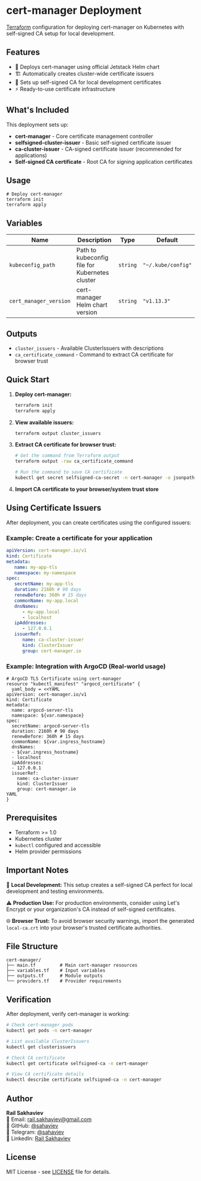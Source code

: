 # cert-manager Deployment

[Terraform](https://terraform.io/) configuration for deploying cert-manager on Kubernetes with self-signed CA setup for local development.

## Features

- 🔐 Deploys cert-manager using official Jetstack Helm chart
- 🏗️ Automatically creates cluster-wide certificate issuers
- 📜 Sets up self-signed CA for local development certificates
- ⚡ Ready-to-use certificate infrastructure

## What's Included

This deployment sets up:

- **cert-manager** - Core certificate management controller
- **selfsigned-cluster-issuer** - Basic self-signed certificate issuer
- **ca-cluster-issuer** - CA-signed certificate issuer (recommended for applications)
- **Self-signed CA certificate** - Root CA for signing application certificates

## Usage

```hcl
# Deploy cert-manager
terraform init
terraform apply
```

## Variables

| Name | Description | Type | Default |
|------|-------------|------|---------|
| `kubeconfig_path` | Path to kubeconfig file for Kubernetes cluster | `string` | `"~/.kube/config"` |
| `cert_manager_version` | cert-manager Helm chart version | `string` | `"v1.13.3"` |

## Outputs

- `cluster_issuers` - Available ClusterIssuers with descriptions
- `ca_certificate_command` - Command to extract CA certificate for browser trust

## Quick Start

1. **Deploy cert-manager:**
   ```bash
   terraform init
   terraform apply
   ```

2. **View available issuers:**
   ```bash
   terraform output cluster_issuers
   ```

3. **Extract CA certificate for browser trust:**
   ```bash
   # Get the command from Terraform output
   terraform output -raw ca_certificate_command
   
   # Run the command to save CA certificate
   kubectl get secret selfsigned-ca-secret -n cert-manager -o jsonpath='{.data.tls\.crt}' | base64 -d > local-ca.crt
   ```

4. **Import CA certificate to your browser/system trust store**

## Using Certificate Issuers

After deployment, you can create certificates using the configured issuers:

### Example: Create a certificate for your application

```yaml
apiVersion: cert-manager.io/v1
kind: Certificate
metadata:
   name: my-app-tls
   namespace: my-namespace
spec:
   secretName: my-app-tls
   duration: 2160h # 90 days
   renewBefore: 360h # 15 days
   commonName: my-app.local
   dnsNames:
      - my-app.local
      - localhost
   ipAddresses:
      - 127.0.0.1
   issuerRef:
      name: ca-cluster-issuer
      kind: ClusterIssuer
      group: cert-manager.io
```

### Example: Integration with ArgoCD (Real-world usage)

```hcl
# ArgoCD TLS Certificate using cert-manager
resource "kubectl_manifest" "argocd_certificate" {
  yaml_body = <<YAML
apiVersion: cert-manager.io/v1
kind: Certificate
metadata:
  name: argocd-server-tls
  namespace: ${var.namespace}
spec:
  secretName: argocd-server-tls
  duration: 2160h # 90 days
  renewBefore: 360h # 15 days
  commonName: ${var.ingress_hostname}
  dnsNames:
  - ${var.ingress_hostname}
  - localhost
  ipAddresses:
  - 127.0.0.1
  issuerRef:
    name: ca-cluster-issuer
    kind: ClusterIssuer
    group: cert-manager.io
YAML
}
```

## Prerequisites

- Terraform >= 1.0
- Kubernetes cluster
- `kubectl` configured and accessible
- Helm provider permissions

## Important Notes

🔐 **Local Development:** This setup creates a self-signed CA perfect for local development and testing environments.

⚠️ **Production Use:** For production environments, consider using Let's Encrypt or your organization's CA instead of self-signed certificates.

🌐 **Browser Trust:** To avoid browser security warnings, import the generated `local-ca.crt` into your browser's trusted certificate authorities.

## File Structure

```
cert-manager/
├── main.tf         # Main cert-manager resources
├── variables.tf    # Input variables
├── outputs.tf      # Module outputs
└── providers.tf    # Provider requirements
```

## Verification

After deployment, verify cert-manager is working:

```bash
# Check cert-manager pods
kubectl get pods -n cert-manager

# List available ClusterIssuers
kubectl get clusterissuers

# Check CA certificate
kubectl get certificate selfsigned-ca -n cert-manager

# View CA certificate details
kubectl describe certificate selfsigned-ca -n cert-manager
```

## Author

**Rail Sakhaviev**  
📧 Email: rail.sakhaviev@gmail.com  
🐙 GitHub: [@sahaviev](https://github.com/sahaviev)  
📱 Telegram: [@sahaviev](https://t.me/sahaviev)  
💼 LinkedIn: [Rail Sakhaviev](https://www.linkedin.com/in/rail-sakhaviev/)

## License

MIT License - see [LICENSE](../LICENSE.md) file for details.